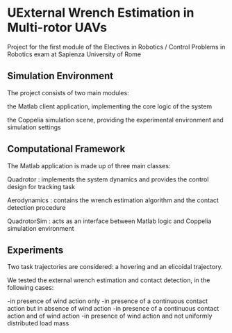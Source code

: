 # UExternal Wrench Estimation in Multi-rotor UAVs

Project for the first module of the Electives in Robotics / Control Problems in Robotics exam at Sapienza University of Rome


## Simulation Environment

The project consists of two main modules:

 the Matlab client application, implementing the core logic of the system
 
 the Coppelia simulation scene, providing the experimental environment and simulation settings


##  Computational Framework

The Matlab application is made up of three main classes:

Quadrotor : implements the system dynamics and provides the control design for tracking task

Aerodynamics : contains the wrench estimation algorithm and the contact detection procedure

QuadrotorSim : acts as an interface between Matlab logic and Coppelia simulation environment

## Experiments

Two task trajectories are considered: a hovering and an elicoidal trajectory.

We tested the external wrench estimation and contact detection, in the following cases:


-in presence of wind action only
-in presence of a continuous contact action but in absence of wind action
-in presence of a continuous contact action and of wind action
-in presence of wind action and not uniformly distributed load mass





